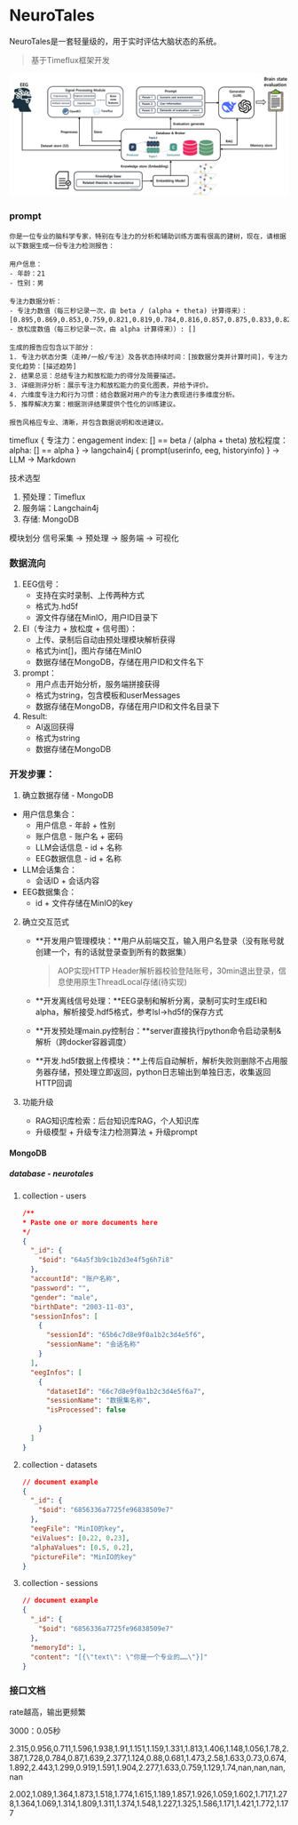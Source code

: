 # NeuroTales
NeuroTales是一套轻量级的，用于实时评估大脑状态的系统。
> 基于Timeflux框架开发

![image-20250706160007132](docs\assets\image-20250706160007132.png)
### prompt

```
你是一位专业的脑科学专家，特别在专注力的分析和辅助训练方面有很高的建树，现在，请根据以下数据生成一份专注力检测报告：

用户信息：
- 年龄：21
- 性别：男

专注力数据分析：
- 专注力数值（每三秒记录一次，由 beta / (alpha + theta) 计算得来）：[0.895,0.869,0.853,0.759,0.821,0.819,0.784,0.816,0.857,0.875,0.833,0.826,0.831,0.804,0.835,0.873,0.828,0.808,0.732,0.763,0.754,0.743,0.886,0.903,0.836,0.771,0.731,0.733,0.728,0.744,0.674,0.715,0.69,0.822,0.849,0.784,0.821,0.722,0.78,0.772,0.699,0.682,0.65,0.73,0.785,0.793,0.865,0.76,0.798,0.794,0.838,0.839,0.809,0.825,0.747,0.873,0.933,0.938,0.925,0.88,0.808,0.822]
- 放松度数值（每三秒记录一次，由 alpha 计算得来））: []

生成的报告应包含以下部分：
1. 专注力状态分类（走神/一般/专注）及各状态持续时间：[按数据分类并计算时间]，专注力变化趋势：[描述趋势]
2. 结果总览：总结专注力和放松能力的得分及简要描述。
3. 详细测评分析：展示专注力和放松能力的变化图表，并给予评价。
4. 六维度专注力和行为习惯：结合数据对用户的专注力表现进行多维度分析。
5. 推荐解决方案：根据测评结果提供个性化的训练建议。

报告风格应专业、清晰，并包含数据说明和改进建议。
```


timeflux {
    专注力：engagement index: []  == beta / (alpha + theta)
    放松程度：alpha: [] == alpha
} -> langchain4j {
    prompt(userinfo, eeg, historyinfo)
} -> LLM -> Markdown

技术选型
1. 预处理：Timeflux
2. 服务端：Langchain4j
3. 存储: MongoDB

模块划分
信号采集 -> 预处理 -> 服务端 -> 可视化

### 数据流向

1. EEG信号：
   - 支持在实时录制、上传两种方式
   - 格式为.hd5f
   - 源文件存储在MinIO，用户ID目录下
2. EI（专注力 + 放松度 + 信号图）：
   - 上传、录制后自动由预处理模块解析获得
   - 格式为int[]，图片存储在MinIO
   - 数据存储在MongoDB，存储在用户ID和文件名下
3. prompt：
    - 用户点击开始分析，服务端拼接获得
    - 格式为string，包含模板和userMessages
    - 数据存储在MongoDB，存储在用户ID和文件名目录下
4. Result:
   - AI返回获得
   - 格式为string
   - 数据存储在MongoDB

### 开发步骤：

1. 确立数据存储 - MongoDB

  - 用户信息集合：
    - 用户信息 - 年龄 + 性别
    - 账户信息 - 账户名 + 密码
    - LLM会话信息 - id + 名称
    - EEG数据信息 - id + 名称
  - LLM会话集合：
    - 会话ID + 会话内容
  - EEG数据集合：
    - id + 文件存储在MinIO的key

2. 确立交互范式
   
    - **开发用户管理模块：**用户从前端交互，输入用户名登录（没有账号就创建一个，有的话就登录查到所有的数据集）
    
      > AOP实现HTTP Header解析器校验登陆账号，30min退出登录，信息使用原生ThreadLocal存储(待实现)
    
    - **开发离线信号处理：**EEG录制和解析分离，录制可实时生成EI和alpha，解析接受.hdf5格式，参考lsl->hd5f的保存方式
    
    - **开发预处理main.py控制台：**server直接执行python命令启动录制&解析（跨docker容器调度）
    
    - **开发.hd5f数据上传模块：**上传后自动解析，解析失败则删除不占用服务器存储，预处理立即返回，python日志输出到单独日志，收集返回HTTP回调


3. 功能升级
   - RAG知识库检索：后台知识库RAG，个人知识库
   - 升级模型 + 升级专注力检测算法 + 升级prompt





#### MongoDB

##### database - neurotales

1. collection - users

   ```json
   /** 
   * Paste one or more documents here
   */
   {
     "_id": {
       "$oid": "64a5f3b9c1b2d3e4f5g6h7i8"
     },
     "accountId": "账户名称",
     "password": "",
     "gender": "male",
     "birthDate": "2003-11-03",
     "sessionInfos": [
       {
         "sessionId": "65b6c7d8e9f0a1b2c3d4e5f6",
         "sessionName": "会话名称"
       }
     ],
     "eegInfos": [
       {
         "datasetId": "66c7d8e9f0a1b2c3d4e5f6a7",
         "sessionName": "数据集名称",
         "isProcessed": false
          
       }
     ]
   }
   ```

2. collection - datasets

   ```json
   // document example
   {
     "_id": {
       "$oid": "6856336a7725fe96838509e7"
     },
     "eegFile": "MinIO的key",
     "eiValues": [0.22, 0.23],
     "alphaValues": [0.5, 0.2],
     "pictureFile": "MinIO的key"
   }
   ```

3. collection - sessions

   ```json
   // document example
   {
     "_id": {
       "$oid": "6856336a7725fe96838509e7"
     },
     "memoryId": 1,
     "content": "[{\"text\": \"你是一个专业的……\"}]"
   }
   ```



### 接口文档



rate越高，输出更频繁

3000：0.05秒



2.315,0.956,0.711,1.596,1.938,1.91,1.151,1.159,1.331,1.813,1.406,1.148,1.056,1.78,2.387,1.728,0.784,0.87,1.639,2.377,1.124,0.88,0.681,1.473,2.58,1.633,0.73,0.674,1.892,2.443,1.299,0.919,1.591,1.904,2.277,1.633,0.759,1.129,1.74,nan,nan,nan,nan

2.002,1.089,1.364,1.873,1.518,1.774,1.615,1.189,1.857,1.926,1.059,1.602,1.717,1.278,1.364,1.069,1.314,1.809,1.311,1.374,1.548,1.227,1.325,1.586,1.171,1.421,1.772,1.177
